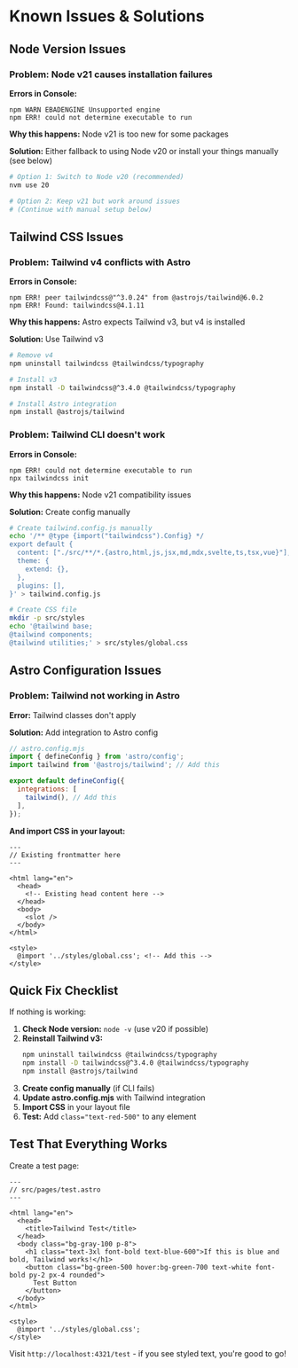# Known Issues & Solutions

## Node Version Issues

### Problem: Node v21 causes installation failures
**Errors in Console:**
```
npm WARN EBADENGINE Unsupported engine
npm ERR! could not determine executable to run
```

**Why this happens:** Node v21 is too new for some packages

**Solution:** Either fallback to using Node v20 or install your things manually (see below)
```bash
# Option 1: Switch to Node v20 (recommended)
nvm use 20

# Option 2: Keep v21 but work around issues
# (Continue with manual setup below)
```

## Tailwind CSS Issues

### Problem: Tailwind v4 conflicts with Astro
**Errors in Console:**
```
npm ERR! peer tailwindcss@"^3.0.24" from @astrojs/tailwind@6.0.2
npm ERR! Found: tailwindcss@4.1.11
```

**Why this happens:** Astro expects Tailwind v3, but v4 is installed

**Solution:** Use Tailwind v3
```bash
# Remove v4
npm uninstall tailwindcss @tailwindcss/typography

# Install v3
npm install -D tailwindcss@^3.4.0 @tailwindcss/typography

# Install Astro integration
npm install @astrojs/tailwind
```

### Problem: Tailwind CLI doesn't work
**Errors in Console:**
```
npm ERR! could not determine executable to run
npx tailwindcss init
```

**Why this happens:** Node v21 compatibility issues

**Solution:** Create config manually
```bash
# Create tailwind.config.js manually
echo '/** @type {import("tailwindcss").Config} */
export default {
  content: ["./src/**/*.{astro,html,js,jsx,md,mdx,svelte,ts,tsx,vue}"],
  theme: {
    extend: {},
  },
  plugins: [],
}' > tailwind.config.js

# Create CSS file
mkdir -p src/styles
echo '@tailwind base;
@tailwind components;
@tailwind utilities;' > src/styles/global.css
```

## Astro Configuration Issues

### Problem: Tailwind not working in Astro
**Error:** Tailwind classes don't apply

**Solution:** Add integration to Astro config
```javascript
// astro.config.mjs
import { defineConfig } from 'astro/config';
import tailwind from '@astrojs/tailwind'; // Add this

export default defineConfig({
  integrations: [
    tailwind(), // Add this
  ],
});
```

**And import CSS in your layout:**
```astro
---
// Existing frontmatter here
---

<html lang="en">
  <head>
    <!-- Existing head content here -->
  </head>
  <body>
    <slot />
  </body>
</html>

<style>
  @import '../styles/global.css'; <!-- Add this -->
</style>
```

## Quick Fix Checklist

If nothing is working:

1. **Check Node version:** `node -v` (use v20 if possible)
2. **Reinstall Tailwind v3:**
   ```bash
   npm uninstall tailwindcss @tailwindcss/typography
   npm install -D tailwindcss@^3.4.0 @tailwindcss/typography
   npm install @astrojs/tailwind
   ```
3. **Create config manually** (if CLI fails)
4. **Update astro.config.mjs** with Tailwind integration
5. **Import CSS** in your layout file
6. **Test:** Add `class="text-red-500"` to any element

## Test That Everything Works

Create a test page:
```astro
---
// src/pages/test.astro
---

<html lang="en">
  <head>
    <title>Tailwind Test</title>
  </head>
  <body class="bg-gray-100 p-8">
    <h1 class="text-3xl font-bold text-blue-600">If this is blue and bold, Tailwind works!</h1>
    <button class="bg-green-500 hover:bg-green-700 text-white font-bold py-2 px-4 rounded">
      Test Button
    </button>
  </body>
</html>

<style>
  @import '../styles/global.css';
</style>
```

Visit `http://localhost:4321/test` - if you see styled text, you're good to go!